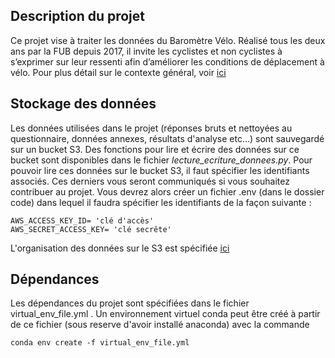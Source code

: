 ## Description du projet 

Ce projet vise à traiter les données du Baromètre Vélo. Réalisé tous les deux ans par la FUB depuis 2017, il invite les cyclistes et non cyclistes à s’exprimer sur leur ressenti afin d’améliorer les conditions de déplacement à vélo. Pour plus détail sur le contexte général, voir [ici](https://outline.services.dataforgood.fr/doc/presentation-du-projet-Eq1Lc9yIyM)

## Stockage des données 

Les données utilisées dans le projet (réponses bruts et nettoyées au questionnaire, données annexes, résultats d'analyse etc...) sont sauvegardé sur un bucket S3. Des fonctions pour lire et écrire des données sur ce bucket sont disponibles dans le fichier *lecture_ecriture_donnees.py*. Pour pouvoir lire ces données sur le bucket S3, il faut spécifier les identifiants associés. Ces derniers vous seront communiqués si vous souhaitez contribuer au projet. Vous devrez alors créer un fichier .env (dans le dossier code) dans lequel il faudra spécifier les identifiants de la façon suivante : 
    
    AWS_ACCESS_KEY_ID= 'clé d'accès'
    AWS_SECRET_ACCESS_KEY= 'clé secrête'

L'organisation des données sur le S3 est spécifiée [ici](https://outline.services.dataforgood.fr/doc/base-de-donnees-BbnixxTM69)

## Dépendances

Les dépendances du projet sont spécifiées dans le fichier  virtual_env_file.yml . Un environnement virtuel conda peut être créé à partir de ce fichier (sous reserve d'avoir installé anaconda) avec la commande 

    conda env create -f virtual_env_file.yml





    

